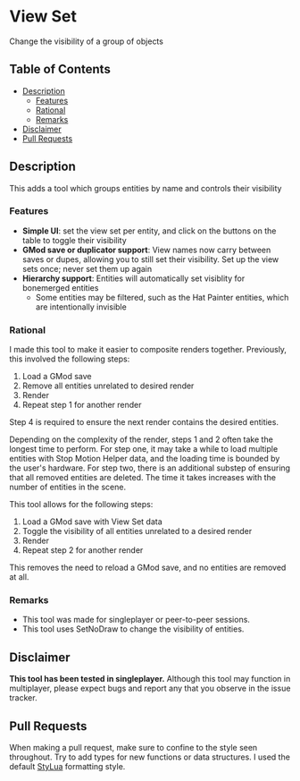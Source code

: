 # View Set <!-- omit from toc -->

Change the visibility of a group of objects

## Table of Contents <!-- omit from toc -->

- [Description](#description)
  - [Features](#features)
  - [Rational](#rational)
  - [Remarks](#remarks)
- [Disclaimer](#disclaimer)
- [Pull Requests](#pull-requests)

## Description

This adds a tool which groups entities by name and controls their visibility

### Features

- **Simple UI**: set the view set per entity, and click on the buttons on the table to toggle their visibility
- **GMod save or duplicator support**: View names now carry between saves or dupes, allowing you to still set their visibility. Set up the view sets once; never set them up again
- **Hierarchy support**: Entities will automatically set visiblity for bonemerged entities
  - Some entities may be filtered, such as the Hat Painter entities, which are intentionally invisible

### Rational

I made this tool to make it easier to composite renders together. Previously, this involved the following steps:

1. Load a GMod save
2. Remove all entities unrelated to desired render
3. Render
4. Repeat step 1 for another render

Step 4 is required to ensure the next render contains the desired entities.

Depending on the complexity of the render, steps 1 and 2 often take the longest time to perform. For step one, it may take a while to load multiple entities with Stop Motion Helper data, and the loading time is bounded by the user's hardware. For step two, there is an additional substep of ensuring that all removed entities are deleted. The time it takes increases with the number of entities in the scene.

This tool allows for the following steps:

1. Load a GMod save with View Set data
2. Toggle the visibility of all entities unrelated to a desired render
3. Render
4. Repeat step 2 for another render

This removes the need to reload a GMod save, and no entities are removed at all.

### Remarks

- This tool was made for singleplayer or peer-to-peer sessions.
- This tool uses SetNoDraw to change the visibility of entities.

## Disclaimer

**This tool has been tested in singleplayer.** Although this tool may function in multiplayer, please expect bugs and report any that you observe in the issue tracker.

## Pull Requests

When making a pull request, make sure to confine to the style seen throughout. Try to add types for new functions or data structures. I used the default [StyLua](https://github.com/JohnnyMorganz/StyLua) formatting style.
